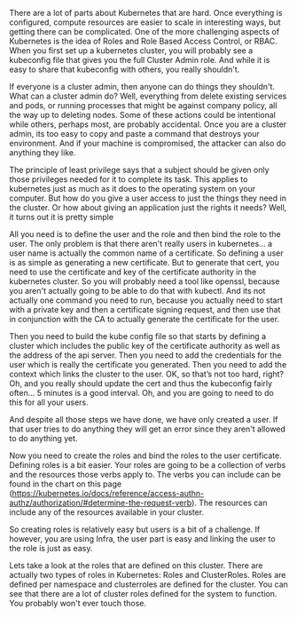 There are a lot of parts about Kubernetes that are hard. Once everything is configured, compute resources are easier to scale in interesting ways, but getting there can be complicated. One of the more challenging aspects of Kubernetes is the idea of Roles and Role Based Access Control, or RBAC. When you first set up a kubernetes cluster, you will probably see a kubeconfig file that gives you the full Cluster Admin role. And while it is easy to share that kubeconfig with others, you really shouldn't. 

If everyone is a cluster admin, then anyone can do things they shouldn't. What can a cluster admin do? Well, everything from delete existing services and pods, or running processes that might be against company policy, all the way up to deleting nodes. Some of these actions could be intentional while others, perhaps most, are probably accidental. Once you are a cluster admin, its too easy to copy and paste a command that destroys your environment. And if your machine is compromised, the attacker can also do anything they like. 

The principle of least privilege says that a subject should be given only those privileges needed for it to complete its task. This applies to kubernetes just as much as it does to the operating system on your computer. But how do you give a user access to just the things they need in the cluster. Or how about giving an application just the rights it needs? Well, it turns out it is pretty simple

All you need is to define the user and the role and then bind the role to the user. The only problem is that there aren't really users in kubernetes... a user name is actually the common name of a certificate. So defining a user is as simple as generating a new certificate. But to generate that cert, you need to use the certificate and key of the certificate authority in the kubernetes cluster. So you will probably need a tool like openssl, because you aren't actually going to be able to do that with kubectl. And its not actually one command you need to run, because you actually need to start with a private key and then a certificate signing request, and then use that in conjunction with the CA to actually generate the certificate for the user. 

Then you need to build the kube config file so that starts by defining a cluster which includes  the public key of the certificate authority as well as the address of the api server. Then you need to add the credentials for the user which is really the certificate you generated. Then you need to add the context which links the cluster to the user. OK, so that’s not too hard, right? Oh, and you really should update the cert and thus the kubeconfig fairly often... 5 minutes is a good interval. Oh, and you are going to need to do this for all your users. 

And despite all those steps we have done, we have only created a user. If that user tries to do anything they will get an error since they aren't allowed to do anything yet. 

Now you need to create the roles and bind the roles to the user certificate. Defining roles is a bit easier. Your roles are going to be a collection of verbs and the resources those verbs apply to. The verbs you can include can be found in the chart on this page (https://kubernetes.io/docs/reference/access-authn-authz/authorization/#determine-the-request-verb). The resources can include any of the resources available in your cluster. 

So creating roles is relatively easy but users is a bit of a challenge. If however, you are using Infra, the user part is easy and linking the user to the role is just as easy. 

Lets take a look at the roles that are defined on this cluster. There are actually two types of roles in Kubernetes: Roles and ClusterRoles. Roles are defined per namespace and clusterroles are defined for the cluster. You can see that there are a lot of cluster roles defined for the system to function. You probably won't ever touch those. 